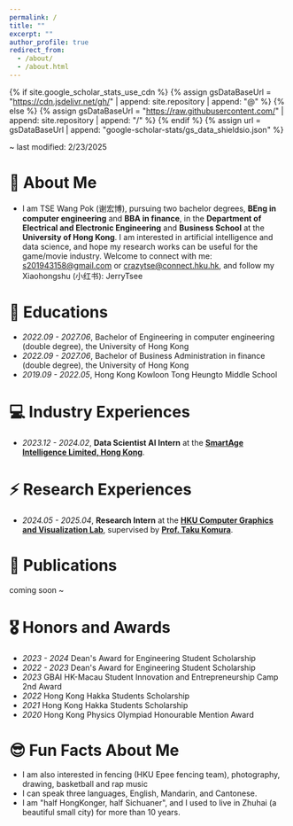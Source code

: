 ```yaml
---
permalink: /
title: ""
excerpt: ""
author_profile: true
redirect_from: 
  - /about/
  - /about.html
---
```


{% if site.google_scholar_stats_use_cdn %}
{% assign gsDataBaseUrl = "https://cdn.jsdelivr.net/gh/" | append: site.repository | append: "@" %}
{% else %}
{% assign gsDataBaseUrl = "https://raw.githubusercontent.com/" | append: site.repository | append: "/" %}
{% endif %}
{% assign url = gsDataBaseUrl | append: "google-scholar-stats/gs_data_shieldsio.json" %}

<span class='anchor' id='about-me'></span>

~ last modified: 2/23/2025

# 🐧 About Me
- I am TSE Wang Pok (谢宏博), pursuing two bachelor degrees, **BEng in computer engineering** and **BBA in finance**, in the **Department of Electrical and Electronic Engineering** and **Business School** at the **University of Hong Kong**. I am interested in artificial intelligence and data science, and hope my research works can be useful for the game/movie industry. Welcome to connect with me: s201943158@gmail.com or crazytse@connect.hku.hk, and follow my Xiaohongshu (小红书): JerryTsee


# 📖 Educations
- *2022.09 - 2027.06*, Bachelor of Engineering in computer engineering (double degree), the University of Hong Kong
- *2022.09 - 2027.06*, Bachelor of Business Administration in finance (double degree), the University of Hong Kong
- *2019.09 - 2022.05*, Hong Kong Kowloon Tong Heungto Middle School

# 💻 Industry Experiences
- *2023.12 - 2024.02*, **Data Scientist AI Intern** at the [**SmartAge Intelligence Limited, Hong Kong**](https://smart-age.net/eng/).

# ⚡ Research Experiences
- *2024.05 - 2025.04*, **Research Intern** at the [**HKU Computer Graphics and Visualization Lab**](https://hku-cg.github.io/), supervised by [**Prof. Taku Komura**](https://i.cs.hku.hk/~taku/).


# 📝 Publications

coming soon ~


# 🎖 Honors and Awards
- *2023 - 2024* Dean's Award for Engineering Student Scholarship
- *2022 - 2023* Dean's Award for Engineering Student Scholarship
- *2023* GBAI HK-Macau Student Innovation and Entrepreneurship Camp 2nd Award
- *2022* Hong Kong Hakka Students Scholarship
- *2021* Hong Kong Hakka Students Scholarship
- *2020* Hong Kong Physics Olympiad Honourable Mention Award

# 😎 Fun Facts About Me
- I am also interested in fencing (HKU Epee fencing team), photography, drawing, basketball and rap music
- I can speak three languages, English, Mandarin, and Cantonese.
- I am "half HongKonger, half Sichuaner", and I used to live in Zhuhai (a beautiful small city) for more than 10 years.
